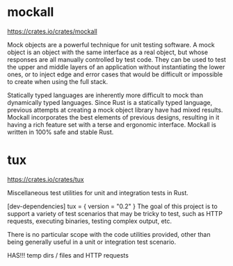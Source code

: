 # mockall

https://crates.io/crates/mockall

Mock objects are a powerful technique for unit testing software. A mock object is an object with the same interface as a real object, but whose responses are all manually controlled by test code. They can be used to test the upper and middle layers of an application without instantiating the lower ones, or to inject edge and error cases that would be difficult or impossible to create when using the full stack.

Statically typed languages are inherently more difficult to mock than dynamically typed languages. Since Rust is a statically typed language, previous attempts at creating a mock object library have had mixed results. Mockall incorporates the best elements of previous designs, resulting in it having a rich feature set with a terse and ergonomic interface. Mockall is written in 100% safe and stable Rust.


# tux

https://crates.io/crates/tux


Miscellaneous test utilities for unit and integration tests in Rust.

[dev-dependencies]
tux = { version = "0.2" }
The goal of this project is to support a variety of test scenarios that may be tricky to test, such as HTTP requests, executing binaries, testing complex output, etc.

There is no particular scope with the code utilities provided, other than being generally useful in a unit or integration test scenario.


HAS!!! temp dirs / files  and HTTP requests

